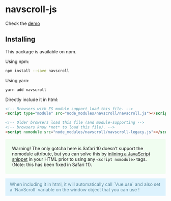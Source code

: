 # navscroll-js

Check the <a href="http://localhost:8000/examples/example.html">demo</a> 

## Installing

This package is available on npm.

Using npm:
```bash
npm install --save navscroll
```

Using yarn:
```bash
yarn add navscroll
```

Directly include it in html:
```html
<!-- Browsers with ES module support load this file. -->
<script type="module" src="node_modules/navscroll/navscroll.js"></script>

<!-- Older browsers load this file (and module-supporting -->
<!-- browsers know *not* to load this file). -->
<script nomodule src="node_modules/navscroll/navscroll-legacy.js"></script>
```

<p class="warning" style="background: rgba(0,255,0,.05);border-radius: 3px;padding: 1.5em;">
    Warning! The only gotcha here is Safari 10 doesn’t support the nomodule attribute, but you can solve this by <a href="https://gist.github.com/samthor/64b114e4a4f539915a95b91ffd340acc">inlining a JavaScript snippet</a> in your HTML prior to using any <code>&#x3C;script nomodule&#x3E;</code> tags. (Note: this has been fixed in Safari 11).
</p>

<p class="tip" style="background-color: #DCF2FD;color: #618ca0;padding: 0.75em 1em;">
    When including it in html, it will automatically call `Vue.use` and also set a `NavScroll` variable on the window object that you can use !
</p>

